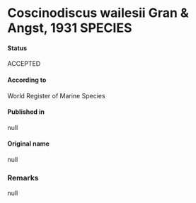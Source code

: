 Coscinodiscus wailesii Gran & Angst, 1931 SPECIES
=======

#### Status
ACCEPTED

#### According to
World Register of Marine Species

#### Published in
null

#### Original name
null

### Remarks
null